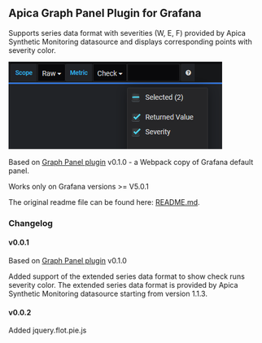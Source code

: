 ## Apica Graph Panel Plugin for Grafana

Supports series data format with severities (W, E, F) provided by Apica Synthetic Monitoring datasource and displays corresponding points with severity color.

![Select Severity](https://raw.githubusercontent.com/ApicaSystem/Grafana.graph-panel/apica-master/src/img/SelectSeverity.png "Select Severity")

Based on [Graph Panel plugin](https://github.com/CorpGlory/grafana-graph-panel) v0.1.0 - a Webpack copy of Grafana default panel.

Works only on Grafana versions >= V5.0.1

The original readme file can be found here: [README.md](https://github.com/CorpGlory/grafana-graph-panel/blob/master/README.md).

### Changelog

#### v0.0.1

Based on [Graph Panel plugin](https://github.com/CorpGlory/grafana-graph-panel) v0.1.0

Added support of the extended series data format to show check runs severity color.
The extended series data format is provided by Apica Synthetic Monitoring datasource starting from version 1.1.3.

#### v0.0.2

Added jquery.flot.pie.js